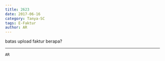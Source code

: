 ```yaml
---
title: 2623
date: 2017-06-16
category: Tanya-SC
tags: E-Faktur
author: AR
---
```


batas upload faktur berapa?

---



`AR`
